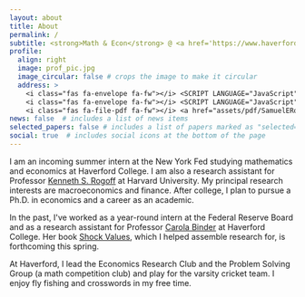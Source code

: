 ```yaml
---
layout: about
title: About
permalink: /
subtitle: <strong>Math & Econ</strong> @ <a href='https://www.haverford.edu'>Haverford College</a>&nbsp;&nbsp;•&nbsp;&nbsp;<strong>Incoming Intern</strong> @ <a href='https://www.newyorkfed.org'>New York Fed
profile:
  align: right
  image: prof_pic.jpg
  image_circular: false # crops the image to make it circular
  address: >
    <i class="fas fa-envelope fa-fw"></i> <SCRIPT LANGUAGE="JavaScript">user = 'seross';site = 'haverford.edu';document.write('<a href=\"mailto:' + user + '@' + site + '\">');document.write(user + '@' + site + '</a>');</SCRIPT><br>
    <i class="fas fa-envelope fa-fw"></i> <SCRIPT LANGUAGE="JavaScript">user = 'mail';site = 'samueleross.com';document.write('<a href=\"mailto:' + user + '@' + site + '\">');document.write(user + '@' + site + '</a>');</SCRIPT><br>
    <i class="fas fa-file-pdf fa-fw"></i> <a href="assets/pdf/SamuelERoss_Resume.pdf" target="_blank" title="Resume/CV">Resume/CV</a>
news: false  # includes a list of news items
selected_papers: false # includes a list of papers marked as "selected={true}"
social: true  # includes social icons at the bottom of the page
---
```

I am an incoming summer intern at the New York Fed studying mathematics and economics at Haverford College. I am also a research assistant for Professor [Kenneth S. Rogoff](https://scholar.harvard.edu/rogoff/home) at Harvard University. My principal research interests are macroeconomics and finance. After college, I plan to pursue a Ph.D. in economics and a career as an academic.

In the past, I've worked as a year-round intern at the Federal Reserve Board and as a research assistant for Professor [Carola Binder](https://carolabinder.sites.haverford.edu) at Haverford College. Her book [Shock Values](https://press.uchicago.edu/ucp/books/book/chicago/S/bo215190546.html), which I helped assemble research for, is forthcoming this spring.

At Haverford, I lead the Economics Research Club and the Problem Solving Group (a math competition club) and play for the varsity cricket team. I enjoy fly fishing and crosswords in my free time.
